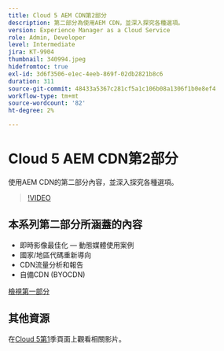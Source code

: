 ```yaml
---
title: Cloud 5 AEM CDN第2部分
description: 第二部分為使用AEM CDN，並深入探究各種選項。
version: Experience Manager as a Cloud Service
role: Admin, Developer
level: Intermediate
jira: KT-9904
thumbnail: 340994.jpeg
hidefromtoc: true
exl-id: 3d6f3506-e1ec-4eeb-869f-02db2821b8c6
duration: 311
source-git-commit: 48433a5367c281cf5a1c106b08a1306f1b0e8ef4
workflow-type: tm+mt
source-wordcount: '82'
ht-degree: 2%

---
```


# Cloud 5 AEM CDN第2部分

使用AEM CDN的第二部分內容，並深入探究各種選項。

>[!VIDEO](https://video.tv.adobe.com/v/340994?quality=12&learn=on)

## 本系列第二部分所涵蓋的內容

+ 即時影像最佳化 — 動態媒體使用案例
+ 國家/地區代碼重新導向
+ CDN流量分析和報告
+ 自備CDN (BYOCDN)

[檢視第一部分](cloud5-aem-cdn-part1.md)

## 其他資源

在[Cloud 5第1](cloud5-season-1.md)季頁面上觀看相關影片。
